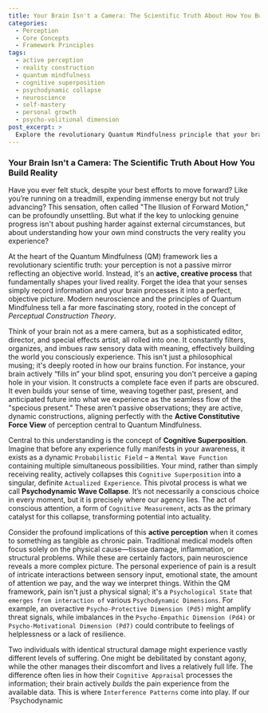 ```yaml
---
title: Your Brain Isn't a Camera: The Scientific Truth About How You Build Reality
categories:
  - Perception
  - Core Concepts
  - Framework Principles
tags:
  - active perception
  - reality construction
  - quantum mindfulness
  - cognitive superposition
  - psychodynamic collapse
  - neuroscience
  - self-mastery
  - personal growth
  - psycho-volitional dimension
post_excerpt: >
  Explore the revolutionary Quantum Mindfulness principle that your brain doesn't passively observe reality, but actively constructs it. This article delves into the scientific basis of active perception, explaining how understanding this process empowers you to reshape your lived experience and overcome the 'illusion of forward motion.' Discover how conscious participation in your internal architecture is the key to genuine progress and personal transformation.
---
```

### Your Brain Isn't a Camera: The Scientific Truth About How You Build Reality

Have you ever felt stuck, despite your best efforts to move forward? Like you’re running on a treadmill, expending immense energy but not truly advancing? This sensation, often called "The Illusion of Forward Motion," can be profoundly unsettling. But what if the key to unlocking genuine progress isn't about pushing harder against external circumstances, but about understanding how your own mind constructs the very reality you experience?

At the heart of the Quantum Mindfulness (QM) framework lies a revolutionary scientific truth: your perception is not a passive mirror reflecting an objective world. Instead, it's an **active, creative process** that fundamentally shapes your lived reality. Forget the idea that your senses simply record information and your brain processes it into a perfect, objective picture. Modern neuroscience and the principles of Quantum Mindfulness tell a far more fascinating story, rooted in the concept of *Perceptual Construction Theory*.

Think of your brain not as a mere camera, but as a sophisticated editor, director, and special effects artist, all rolled into one. It constantly filters, organizes, and imbues raw sensory data with meaning, effectively building the world you consciously experience. This isn't just a philosophical musing; it's deeply rooted in how our brains function. For instance, your brain actively “fills in” your blind spot, ensuring you don't perceive a gaping hole in your vision. It constructs a complete face even if parts are obscured. It even builds your sense of time, weaving together past, present, and anticipated future into what we experience as the seamless flow of the "specious present." These aren't passive observations; they are active, dynamic constructions, aligning perfectly with the **Active Constitutive Force View** of perception central to Quantum Mindfulness.

Central to this understanding is the concept of **Cognitive Superposition**. Imagine that before any experience fully manifests in your awareness, it exists as a dynamic `Probabilistic Field` – a `Mental Wave Function` containing multiple simultaneous possibilities. Your mind, rather than simply receiving reality, actively collapses this `Cognitive Superposition` into a singular, definite `Actualized Experience`. This pivotal process is what we call **Psychodynamic Wave Collapse**. It’s not necessarily a conscious choice in every moment, but it is precisely where our agency lies. The act of conscious attention, a form of `Cognitive Measurement`, acts as the primary catalyst for this collapse, transforming potential into actuality.

Consider the profound implications of this **active perception** when it comes to something as tangible as chronic pain. Traditional medical models often focus solely on the physical cause—tissue damage, inflammation, or structural problems. While these are certainly factors, pain neuroscience reveals a more complex picture. The personal experience of pain is a result of intricate interactions between sensory input, emotional state, the amount of attention we pay, and the way we interpret things. Within the QM framework, pain isn't just a physical signal; it's a `Psychological State` that `emerges from interaction of` various `Psychodynamic Dimensions`. For example, an overactive `Psycho-Protective Dimension (Pd5)` might amplify threat signals, while imbalances in the `Psycho-Empathic Dimension (Pd4)` or `Psycho-Motivational Dimension (Pd7)` could contribute to feelings of helplessness or a lack of resilience.

Two individuals with identical structural damage might experience vastly different levels of suffering. One might be debilitated by constant agony, while the other manages their discomfort and lives a relatively full life. The difference often lies in how their `Cognitive Appraisal` processes the information; their brain actively *builds* the pain experience from the available data. This is where `Interference Patterns` come into play. If our `Psychodynamic